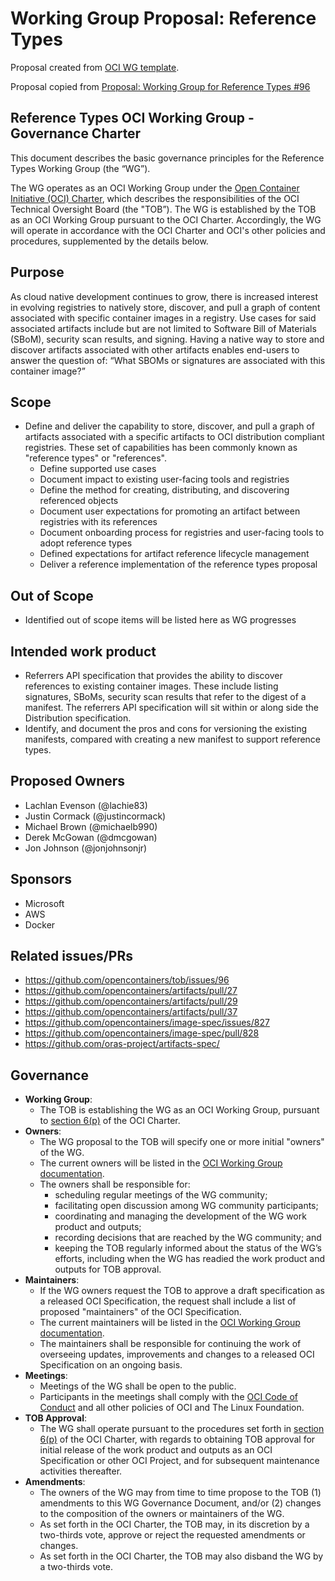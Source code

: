 # Working Group Proposal: Reference Types

Proposal created from [OCI WG template](https://github.com/opencontainers/tob/blob/master/WG-TEMPLATE.md).

Proposal copied from [Proposal: Working Group for Reference Types #96](https://github.com/opencontainers/tob/issues/96)

## Reference Types OCI Working Group - Governance Charter

This document describes the basic governance principles for the Reference Types Working Group (the “WG”).

The WG operates as an OCI Working Group under the [Open Container Initiative (OCI) Charter](https://github.com/opencontainers/tob/blob/master/CHARTER.md), which describes the responsibilities of the OCI Technical Oversight Board (the "TOB”). The WG is established by the TOB as an OCI Working Group pursuant to the OCI Charter. Accordingly, the WG will operate in accordance with the OCI Charter and OCI's other policies and procedures, supplemented by the details below.

## Purpose

As cloud native development continues to grow, there is increased interest in evolving registries to natively store, discover, and pull a graph of content associated with specific container images in a registry. Use cases for said associated artifacts include but are not limited to Software Bill of Materials (SBoM), security scan results, and signing. Having a native way to store and discover artifacts associated with other artifacts enables end-users to answer the question of: “What SBOMs or signatures are associated with this container image?”

## Scope

* Define and deliver the capability to store, discover, and pull a graph of artifacts associated with a specific artifacts to OCI distribution compliant registries. These set of capabilities has been commonly known as "reference types" or "references".
  * Define supported use cases
  * Document impact to existing user-facing tools and registries
  * Define the method for creating, distributing, and discovering referenced objects
  * Document user expectations for promoting an artifact between registries with its references
  * Document onboarding process for registries and user-facing tools to adopt reference types
  * Defined expectations for artifact reference lifecycle management
  * Deliver a reference implementation of the reference types proposal

## Out of Scope

* Identified out of scope items will be listed here as WG progresses


## Intended work product

* Referrers API specification that provides the ability to discover references to existing container images. These include listing signatures, SBoMs, security scan results that refer to the digest of a manifest. The referrers API specification will sit within or along side the Distribution specification.
* Identify, and document the pros and cons for versioning the existing manifests, compared with creating a new manifest to support reference types.

## Proposed Owners
* Lachlan Evenson (@lachie83)
* Justin Cormack (@justincormack)
* Michael Brown (@michaelb990)
* Derek McGowan (@dmcgowan)
* Jon Johnson (@jonjohnsonjr)

## Sponsors

* Microsoft
* AWS
* Docker

## Related issues/PRs

* https://github.com/opencontainers/tob/issues/96
* https://github.com/opencontainers/artifacts/pull/27
* https://github.com/opencontainers/artifacts/pull/29
* https://github.com/opencontainers/artifacts/pull/37
* https://github.com/opencontainers/image-spec/issues/827
* https://github.com/opencontainers/image-spec/pull/828
* https://github.com/oras-project/artifacts-spec/

## Governance

* **Working Group**:
  * The TOB is establishing the WG as an OCI Working Group, pursuant to [section 6(p)](https://github.com/opencontainers/tob/blob/master/CHARTER.md#6-technical-oversight-board-tob) of the OCI Charter.
* **Owners**:
  * The WG proposal to the TOB will specify one or more initial "owners" of the WG.
  * The current owners will be listed in the [OCI Working Group documentation](https://github.com/opencontainers/tob/blob/master/WG-INFO.md).
  * The owners shall be responsible for:
    * scheduling regular meetings of the WG community;
    * facilitating open discussion among WG community participants;
    * coordinating and managing the development of the WG work product and outputs;
    * recording decisions that are reached by the WG community; and
    * keeping the TOB regularly informed about the status of the WG’s efforts, including when the WG has readied the work product and outputs for TOB approval.
* **Maintainers**:
  * If the WG owners request the TOB to approve a draft specification as a released OCI Specification, the request shall include a list of proposed "maintainers" of the OCI Specification.
  * The current maintainers will be listed in the [OCI Working Group documentation](https://github.com/opencontainers/tob/blob/master/WG-INFO.md).
  * The maintainers shall be responsible for continuing the work of overseeing updates, improvements and changes to a released OCI Specification on an ongoing basis.
* **Meetings**:
  * Meetings of the WG shall be open to the public.
  * Participants in the meetings shall comply with the [OCI Code of Conduct](https://github.com/opencontainers/.github/blob/master/CODE_OF_CONDUCT.md) and all other policies of OCI and The Linux Foundation.
* **TOB Approval**:
  * The WG shall operate pursuant to the procedures set forth in [section 6(p)](https://github.com/opencontainers/tob/blob/master/CHARTER.md#6-technical-oversight-board-tob) of the OCI Charter, with regards to obtaining TOB approval for initial release of the work product and outputs as an OCI Specification or other OCI Project, and for subsequent maintenance activities thereafter.
* **Amendments**:
  * The owners of the WG may from time to time propose to the TOB (1) amendments to this WG Governance Document, and/or (2) changes to the composition of the owners or maintainers of the WG.
  * As set forth in the OCI Charter, the TOB may, in its discretion by a two-thirds vote, approve or reject the requested amendments or changes.
  * As set forth in the OCI Charter, the TOB may also disband the WG by a two-thirds vote.